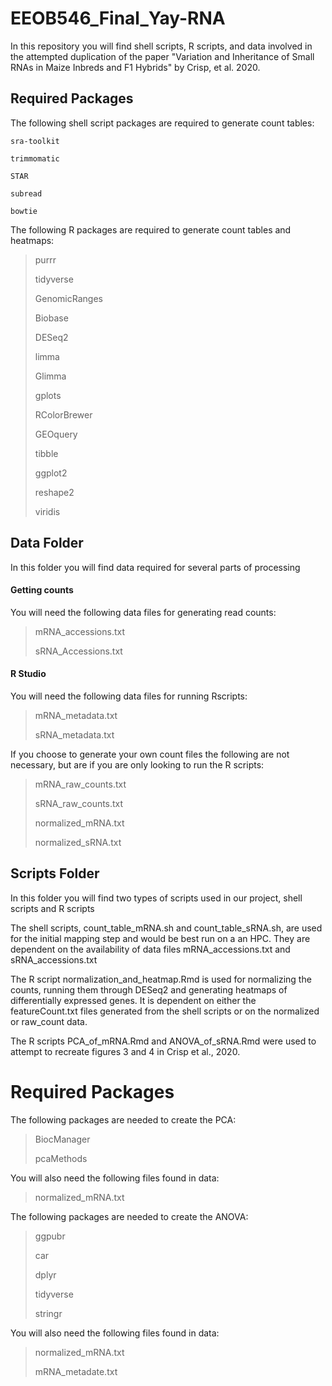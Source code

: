# EEOB546_Final_Yay-RNA

In this repository you will find shell scripts, R scripts, and data involved in the attempted duplication of the paper "Variation and Inheritance of Small RNAs in Maize
Inbreds and F1 Hybrids" by Crisp, et al. 2020. 

## Required Packages
The following shell script packages are required to generate count tables:

`sra-toolkit`

`trimmomatic`

`STAR`

`subread`

`bowtie`

The following R packages are required to generate count tables and heatmaps:
> purrr
> 
> tidyverse
> 
> GenomicRanges
> 
> Biobase
> 
> DESeq2
> 
> limma
> 
> Glimma
> 
> gplots
> 
> RColorBrewer
> 
> GEOquery
> 
> tibble
> 
> ggplot2
> 
> reshape2
> 
> viridis

## Data Folder

In this folder you will find data required for several parts of processing

#### Getting counts

You will need the following data files for generating read counts:

> mRNA_accessions.txt
> 
> sRNA_Accessions.txt

#### R Studio
You will need the following data files for running Rscripts:

> mRNA_metadata.txt
> 
> sRNA_metadata.txt

If you choose to generate your own count files the following are not necessary, but are if you are only looking to run the R scripts:

> mRNA_raw_counts.txt
> 
> sRNA_raw_counts.txt
> 
> normalized_mRNA.txt
> 
> normalized_sRNA.txt

## Scripts Folder

In this folder you will find two types of scripts used in our project, shell scripts and R scripts

The shell scripts, count_table_mRNA.sh and count_table_sRNA.sh, are used for the initial mapping step and would be best run on a an HPC. They are dependent on the availability of data files mRNA_accessions.txt and sRNA_accessions.txt

The R script normalization_and_heatmap.Rmd is used for normalizing the counts, running them through DESeq2 and generating heatmaps of differentially expressed genes. It is dependent on either the featureCount.txt files generated from the shell scripts or on the normalized or raw_count data. 



The R scripts PCA_of_mRNA.Rmd and ANOVA_of_sRNA.Rmd were used to attempt to recreate figures 3 and 4 in Crisp et al., 2020. 

# Required Packages
The following packages are needed to create the PCA:

>BiocManager
>
>pcaMethods 

You will also need the following files found in data:

>normalized_mRNA.txt 

The following packages are needed to create the ANOVA: 

>ggpubr
>
>car
>
>dplyr
>
>tidyverse 
>
>stringr 

You will also need the following files found in data:

>normalized_mRNA.txt
>
>mRNA_metadate.txt




